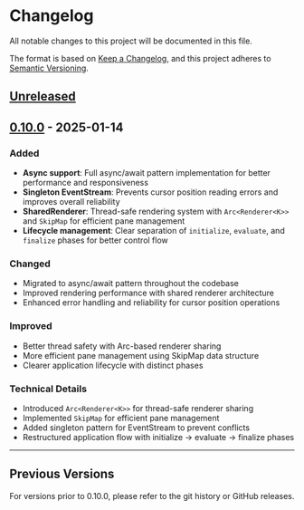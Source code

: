 # Changelog

All notable changes to this project will be documented in this file.

The format is based on [Keep a Changelog](https://keepachangelog.com/en/1.0.0/),
and this project adheres to [Semantic Versioning](https://semver.org/spec/v2.0.0.html).

## [Unreleased]

## [0.10.0] - 2025-01-14

### Added
- **Async support**: Full async/await pattern implementation for better performance and responsiveness
- **Singleton EventStream**: Prevents cursor position reading errors and improves overall reliability
- **SharedRenderer**: Thread-safe rendering system with `Arc<Renderer<K>>` and `SkipMap` for efficient pane management
- **Lifecycle management**: Clear separation of `initialize`, `evaluate`, and `finalize` phases for better control flow

### Changed
- Migrated to async/await pattern throughout the codebase
- Improved rendering performance with shared renderer architecture
- Enhanced error handling and reliability for cursor position operations

### Improved
- Better thread safety with Arc-based renderer sharing
- More efficient pane management using SkipMap data structure
- Clearer application lifecycle with distinct phases

### Technical Details
- Introduced `Arc<Renderer<K>>` for thread-safe renderer sharing
- Implemented `SkipMap` for efficient pane management
- Added singleton pattern for EventStream to prevent conflicts
- Restructured application flow with initialize → evaluate → finalize phases

---

## Previous Versions

For versions prior to 0.10.0, please refer to the git history or GitHub releases.

[Unreleased]: https://github.com/ynqa/promkit/compare/v0.10.0...HEAD
[0.10.0]: https://github.com/ynqa/promkit/releases/tag/v0.10.0
